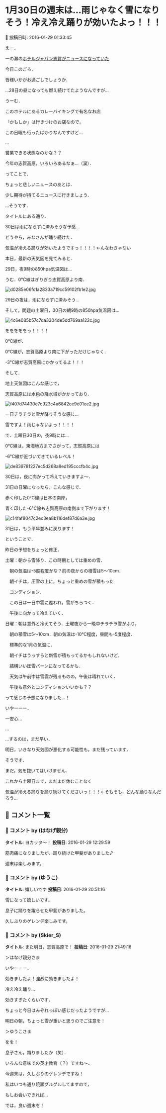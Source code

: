 # 1月30日の週末は…雨じゃなく雪になりそう！冷え冷え踊りが効いたよっ！！！

📅 投稿日時: 2016-01-29 01:33:45

えー．


一の瀬の[ホテルジャパン志賀がニュースになっていた](http://www.asahi.com/articles/ASJ1W7SBCJ1WUOOB012.html)


今日このごろ．


皆様いかがお過ごしでしょうか．





…28日の昼になっても燃え続けてたようなんですが…


うーむ．


このホテルにあるカレーバイキングで有名なお店


「かもしか」は行きつけのお店なので，


この日曜も行ったばかりなんですけど…


…


営業できる状態なのかな？？


今年の志賀高原，いろいろあるなぁ…（涙）．





ってことで．


ちょっと悲しいニュースのあとは．


少し期待が持てるニュースに行きましょう．





…そうです．


タイトルにある通り．


30日は雨にならずに済みそうな予感…


どうやら，みなさんが踊り続けた．


気温が冷える踊りが効いたようですっ！！！！←んなわきゃない





本日，最新の天気図を見てみると．


29日，夜9時の850hpa気温図は…


うむ．0℃線はぎりぎり志賀高原より南．




![d0285e06fc1a2833a719cc59102fb1e2.jpg](images/d0285e06fc1a2833a719cc59102fb1e2.jpg)




29日の夜は，雨にならずに済みそう…





そして，問題の土曜日，30日の朝9時の850hpa気温図は…




![4c6e085b57c7da3304de5dd769aa122c.jpg](images/4c6e085b57c7da3304de5dd769aa122c.jpg)




をををををっ！！！！


0℃線が．


0℃線が，志賀高原より南に下がっただけじゃなく．


-3℃線が志賀高原にかかってるよ！！！





そして．


地上天気図はこんな感じで，


志賀高原には水色の降水域がかかっており．




![f407d74430e7c923c4a6842ce9e01ee2.jpg](images/f407d74430e7c923c4a6842ce9e01ee2.jpg)




一日チラチラと雪が降りそうな感じ…


雪ですよ！雨じゃないよっ！！！！





で．土曜日30日の，夜9時には…


0℃線は，東海地方までさがって，志賀高原には


-6℃線が近づいてきているレベル！




![de839781227ec5d268a8ed195cccfb4c.jpg](images/de839781227ec5d268a8ed195cccfb4c.jpg)




30日は，夜に向かって冷えていきますよ～．





31日の日曜になったら，こんな感じで．


赤く印した0℃線は日本の南岸，


青く印した-6℃線も志賀高原の南側まで下がります！




![c14faf8047c2ec3ea8b116def87d6a3e.jpg](images/c14faf8047c2ec3ea8b116def87d6a3e.jpg)




31日は，もう平年並みに戻ります！





ということで．


昨日の予想をちょっと修正．





土曜：朝から雪降り．この時期としては重めの雪．


　朝の気温は-5度程度かな？前の夜からの積雪は5～10cm．


　朝イチは，圧雪の上に，ちょっと重めの雪が積もった


　コンディション．


　この日は一日中雲に覆われ，雪がちらつく．


　午後に向かって冷えていく．





日曜：朝は意外と冷えてそう．土曜夜から一晩中チラチラ雪がふり，


　朝の積雪は5～10cm．朝の気温は-10℃程度，昼間も-5度程度．


　標準的な1月の気温に．


　朝イチはうっすらと新雪が積もってるかもしれないけど，


　結構いい圧雪バーンになってるかも．


　天気は午前中は雪雲が残るものの，午後は晴れていく．


　午後も意外とコンディションいいかも？？





って感じの予想になりました…！


いやーーー．


一安心…





…


…するのは，まだ早い．


明日，いきなり天気図が悪化する可能性も，まだ残っています．





そうです．


まだ，気を抜いてはいけません．


これから土曜日まで，まだまだ休むことなく


気温が冷える踊りを踊り続けてくださいっ！！！←そもそも，どんな踊りなんだろう…

## 💬 コメント一覧

### 💬 コメント by (はなげ親分)
**タイトル**: ヨカッタ～！
**投稿日**: 2016-01-29 12:29:59

筋肉痛になりましたが、踊り続けた甲斐がありました♪

週末は楽しみます。

### 💬 コメント by (ゆうこ)
**タイトル**: 嬉しいです
**投稿日**: 2016-01-29 20:51:16

雪になって嬉しいです。

息子に踊りを躍らせた甲斐がありました。

久しぶりのゲレンデ楽しみです。

### 💬 コメント by (Skier_S)
**タイトル**: また明日，志賀高原で！
**投稿日**: 2016-01-29 21:49:16

＞はなげ親分さま

いやーーー．

効きましたよ！強烈に効きましたよ！

冷え冷え踊り…

効きすぎたくらいです．

ちょっと今日はみぞれっぽい感じだったようですが…

明日の朝，ちょっと雪が重いと思うのでご注意を！



＞ゆうこさま

をを！

息子さん，踊りましたか（笑）．

いろんな意味での英才教育（？）ですね～．

今週末は，久しぶりのゲレンデですね！

私はいつも通り焼額グルグルしてますので，

もしお会いできれば…

では，良い週末を！

